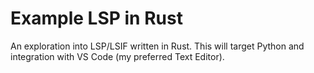 # Example LSP in Rust

An exploration into LSP/LSIF written in Rust. This will target Python and integration with VS Code (my preferred Text Editor).
